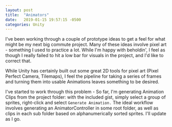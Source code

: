 ```yaml
---
layout: post
title:  "Animators"
date:   2019-01-15 19:57:15 -0500
categories: Unity
---
```

I've been working through a couple of prototype ideas to get a feel for what might be my next big commute project.  Many of these ideas involve pixel art - something I used to practice a lot.  While I'm happy with beholdin', I feel as though I really failed to hit a low bar for visuals in the project, and I'd like to correct that.

While Unity has certainly built out some great 2D tools for pixel art (Pixel Perfect Camera, Tilemaps), I feel the pipeline for taking a series of frames and turning them into usable Animations leaves something to be desired.

I've started to work through this problem - So far, I'm generating Animation Clips from the project folder: with the included gist, simply select a group of sprites, right-click and select `Generate Animation.`  The ideal workflow involves generating an AnimatorController in some root folder, as well as clips in each sub folder based on alphanumerically sorted sprites.  I'll update as I go.

<script src="https://gist.github.com/KPDwyer/136eed21b6c21bcda9436df2c4447a6d.js"></script>
